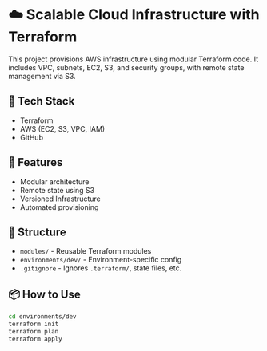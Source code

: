 # ☁️ Scalable Cloud Infrastructure with Terraform

This project provisions AWS infrastructure using modular Terraform code. It includes VPC, subnets, EC2, S3, and security groups, with remote state management via S3.

## 🔧 Tech Stack
- Terraform
- AWS (EC2, S3, VPC, IAM)
- GitHub

## 🚀 Features
- Modular architecture
- Remote state using S3
- Versioned Infrastructure
- Automated provisioning

## 📁 Structure
- `modules/` - Reusable Terraform modules
- `environments/dev/` - Environment-specific config
- `.gitignore` - Ignores `.terraform/`, state files, etc.

## 📦 How to Use
```bash
cd environments/dev
terraform init
terraform plan
terraform apply
